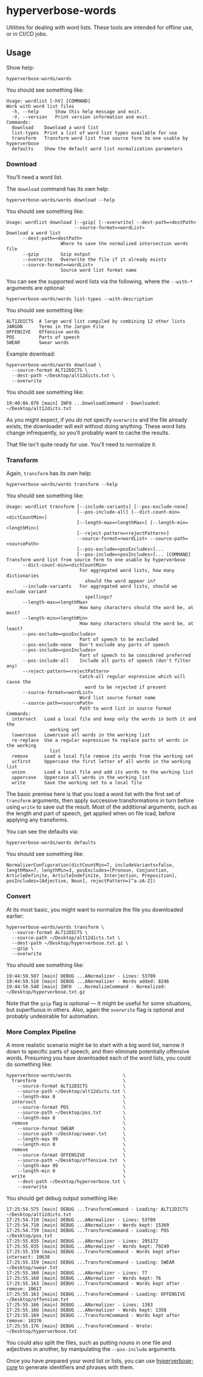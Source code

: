 # hyperverbose-words

Utilities for dealing with word lists.
These tools are intended for offline use, or in CI/CD jobs.

## Usage

Show help:

```shell script
hyperverbose-words/words
```

You should see something like:

    Usage: wordlist [-hV] [COMMAND]
    Work with word list files
      -h, --help      Show this help message and exit.
      -V, --version   Print version information and exit.
    Commands:
      download    Download a word list
      list-types  Print a list of word list types available for use
      transform   Transform word list from source form to one usable by hyperverbose
      defaults    Show the default word list normalization parameters

### Download

You'll need a word list.

The `download` command has its own help:

```shell script
hyperverbose-words/words download --help
```

You should see something like:

    Usage: wordlist download [--gzip] [--overwrite] --dest-path=<destPath>
                             --source-format=<wordList>
    Download a word list
          --dest-path=<destPath>
                        Where to save the normalized intersection words file
          --gzip        Gzip output
          --overwrite   Overwrite the file if it already exists
          --source-format=<wordList>
                        Source word list format name

You can see the supported word lists via the following, where the `--with-*` arguments are optional:

```shell script
hyperverbose-words/words list-types --with-description
```

You should see something like:

    ALT12DICTS	A large word list compiled by combining 12 other lists
    JARGON    	Terms in the Jargon File
    OFFENSIVE 	Offensive words
    POS       	Parts of speech
    SWEAR     	Swear words

Example download:

```shell script
hyperverbose-words/words download \
  --source-format ALT12DICTS \
  --dest-path ~/Desktop/alt12dicts.txt \
  --overwrite
```

You should see something like:

    19:40:04.076 [main] INFO ...DownloadCommand - Downloaded: ~/Desktop/alt12dicts.txt

As you might expect, if you _do not_ specify `overwrite` and the file already exists, the downloader will exit without doing anything.
These word lists change infrequently, so you'll probably want to cache the results.

That file isn't quite ready for use.
You'll need to normalize it.

### Transform

Again, `transform` has its own help:

```shell script
hyperverbose-words/words transform --help
```

You should see something like:

    Usage: wordlist transform [--include-variants] [--pos-exclude-none]
                              [--pos-include-all] [--dict-count-min=<dictCountMin>]
                              [--length-max=<lengthMax>] [--length-min=<lengthMin>]
                              [--reject-pattern=<rejectPattern>]
                              --source-format=<wordList> --source-path=<sourcePath>
                              [--pos-exclude=<posExcludes>]...
                              [--pos-include=<posIncludes>]... [COMMAND]
    Transform word list from source form to one usable by hyperverbose
          --dict-count-min=<dictCountMin>
                               For aggregated word lists, how many dictionaries
                                 should the word appear in?
          --include-variants   For aggregated word lists, should we exclude variant
                                 spellings?
          --length-max=<lengthMax>
                               How many characters should the word be, at most?
          --length-min=<lengthMin>
                               How many characters should the word be, at least?
          --pos-exclude=<posExcludes>
                               Part of speech to be excluded
          --pos-exclude-none   Don't exclude any parts of speech
          --pos-include=<posIncludes>
                               Part of speech to be considered preferred
          --pos-include-all    Include all parts of speech (don't filter any)
          --reject-pattern=<rejectPattern>
                               Catch-all regular expression which will cause the
                                 word to be rejected if present
          --source-format=<wordList>
                               Word list source format name
          --source-path=<sourcePath>
                               Path to word list in source format
    Commands:
      intersect   Load a local file and keep only the words in both it and the
                    working set
      lowercase   Lowercase all words in the working list
      re-replace  Use a regular expression to replace parts of words in the working
                    list
      remove      Load a local file remove its words from the working set
      ucfirst     Uppercase the first letter of all words in the working list
      union       Load a local file and add its words to the working list
      uppercase   Uppercase all words in the working list
      write       Save the working set to a local file

The basic premise here is that you load a word list with the first set of `transform` arguments, then apply successive transformations in turn before using `write` to save out the result.
Most of the additional arguments, such as the length and part of speech, get applied when on file load, before applying any transforms.

You can see the defaults via:

```shell script
hyperverbose-words/words defaults
```

You should see something like:

    NormalizerConfiguration(dictCountMin=7, includeVariants=false, lengthMax=7, lengthMin=3, posExcludes=[Pronoun, Conjunction, ArticleDefinite, ArticleIndefinite, Interjection, Preposition], posIncludes=[Adjective, Noun], rejectPattern=[^a-zA-Z])

### Convert

At its most basic, you might want to normalize the file you downloaded earlier:

```shell script
hyperverbose-words/words transform \
  --source-format ALT12DICTS \
  --source-path ~/Desktop/alt12dicts.txt \
  --dest-path ~/Desktop/hyperverbose.txt.gz \
  --gzip \
  --overwrite
```

You should see something like:

    19:44:59.507 [main] DEBUG ...ANormalizer - Lines: 53789
    19:44:59.510 [main] DEBUG ...ANormalizer - Words added: 8246
    19:44:59.540 [main] INFO  ...NormalizeCommand - Normalized: ~/Desktop/hyperverbose.txt.gz

Note that the `gzip` flag is optional — it might be useful for some situations, but superfluous in others.
Also, again the `overwrite` flag is optional and probably undesirable for automation.

### More Complex Pipeline

A more realistic scenario might be to start with a big word list, narrow it down to specific parts of speech, and then eliminate potentially offensive words.
Presuming you have downloaded each of the word lists, you could do something like:

```shell script
hyperverbose-words/words                   \
  transform                                \
    --source-format ALT12DICTS             \
    --source-path ~/Desktop/alt12dicts.txt \
    --length-max 8                         \
  intersect                                \
    --source-format POS                    \
    --source-path ~/Desktop/pos.txt        \
    --length-max 8                         \
  remove                                   \
    --source-format SWEAR                  \
    --source-path ~/Desktop/swear.txt      \
    --length-max 99                        \
    --length-min 0                         \
  remove                                   \
    --source-format OFFENSIVE              \
    --source-path ~/Desktop/offensive.txt  \
    --length-max 99                        \
    --length-min 0                         \
  write                                    \
    --dest-path ~/Desktop/hyperverbose.txt \
    --overwrite
```

You should get debug output something like:

    17:25:54.575 [main] DEBUG ...TransformCommand - Loading: ALT12DICTS ~/Desktop/alt12dicts.txt
    17:25:54.710 [main] DEBUG ...ANormalizer - Lines: 53789
    17:25:54.710 [main] DEBUG ...ANormalizer - Words kept: 15369
    17:25:54.739 [main] DEBUG ...TransformCommand - Loading: POS ~/Desktop/pos.txt
    17:25:55.035 [main] DEBUG ...ANormalizer - Lines: 295172
    17:25:55.035 [main] DEBUG ...ANormalizer - Words kept: 79249
    17:25:55.159 [main] DEBUG ...TransformCommand - Words kept after intersect: 10638
    17:25:55.159 [main] DEBUG ...TransformCommand - Loading: SWEAR ~/Desktop/swear.txt
    17:25:55.160 [main] DEBUG ...ANormalizer - Lines: 77
    17:25:55.160 [main] DEBUG ...ANormalizer - Words kept: 76
    17:25:55.163 [main] DEBUG ...TransformCommand - Words kept after remove: 10617
    17:25:55.163 [main] DEBUG ...TransformCommand - Loading: OFFENSIVE ~/Desktop/offensive.txt
    17:25:55.166 [main] DEBUG ...ANormalizer - Lines: 1383
    17:25:55.166 [main] DEBUG ...ANormalizer - Words kept: 1358
    17:25:55.169 [main] DEBUG ...TransformCommand - Words kept after remove: 10376
    17:25:55.176 [main] DEBUG ...TransformCommand - Wrote: ~/Desktop/hyperverbose.txt

You could also split the files, such as putting nouns in one file and adjectives in another, by manipulating the `--pos-include` arguments.

Once you have prepared your word list or lists, you can use [hyperverbose-core](../hyperverbose-core) to generate identifiers and phrases with them.
